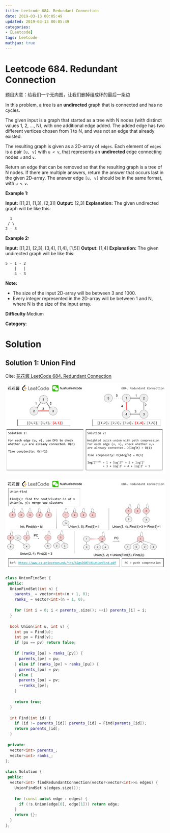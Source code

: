 ```yaml
---
title: Leetcode 684. Redundant Connection
date: 2019-03-13 00:05:49
updated: 2019-03-13 00:05:49
categories: 
- [Leetcode]
tags: Leetcode
mathjax: true
---
```


# Leetcode 684. Redundant Connection

题目大意：给我们一个无向图，让我们删掉组成环的最后一条边

In this problem, a tree is an  **undirected**  graph that is connected and has no cycles.

The given input is a graph that started as a tree with N nodes (with distinct values 1, 2, ..., N), with one additional edge added. The added edge has two different vertices chosen from 1 to N, and was not an edge that already existed.

The resulting graph is given as a 2D-array of  `edges`. Each element of  `edges`  is a pair  `[u, v]`  with  `u < v`, that represents an  **undirected**  edge connecting nodes  `u`  and  `v`.

Return an edge that can be removed so that the resulting graph is a tree of N nodes. If there are multiple answers, return the answer that occurs last in the given 2D-array. The answer edge  `[u, v]`  should be in the same format, with  `u < v`.

**Example 1:**  

**Input:** [[1,2], [1,3], [2,3]]
**Output:** [2,3]
**Explanation:** The given undirected graph will be like this:

```
  1
 / \
2 - 3
```

**Example 2:**  

**Input:** [[1,2], [2,3], [3,4], [1,4], [1,5]]
**Output:** [1,4]
**Explanation:** The given undirected graph will be like this:

```
5 - 1 - 2
    |   |
    4 - 3
```

**Note:**

- The size of the input 2D-array will be between 3 and 1000.
- Every integer represented in the 2D-array will be between 1 and N, where N is the size of the input array.

**Difficulty**:Medium

**Category**:

# Solution

## Solution 1: Union Find

Cite: [花花酱 LeetCode 684. Redundant Connection](https://zxi.mytechroad.com/blog/tree/leetcode-684-redundant-connection/)

![](/images/2019-03-13-00-12-13.png)

![](/images/2019-03-13-00-12-29.png)

```cpp
class UnionFindSet {
 public:
  UnionFindSet(int n) {
    parents_ = vector<int>(n + 1, 0);
    ranks_ = vector<int>(n + 1, 0);

    for (int i = 0; i < parents_.size(); ++i) parents_[i] = i;
  }

  bool Union(int u, int v) {
    int pu = Find(u);
    int pv = Find(v);
    if (pu == pv) return false;

    if (ranks_[pu] > ranks_[pv]) {
      parents_[pv] = pu;
    } else if (ranks_[pv] > ranks_[pu]) {
      parents_[pu] = pv;
    } else {
      parents_[pu] = pv;
      ++ranks_[pv];
    }

    return true;
  }

  int Find(int id) {
    if (id != parents_[id]) parents_[id] = Find(parents_[id]);
    return parents_[id];
  }

 private:
  vector<int> parents_;
  vector<int> ranks_;
};

class Solution {
 public:
  vector<int> findRedundantConnection(vector<vector<int>>& edges) {
    UnionFindSet s(edges.size());

    for (const auto& edge : edges) {
      if (!s.Union(edge[0], edge[1])) return edge;
    }
    return {};
  }
};
```